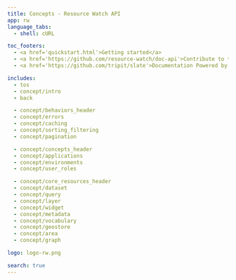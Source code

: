 ```yaml
---
title: Concepts - Resource Watch API
app: rw
language_tabs:
  - shell: cURL

toc_footers:
  - <a href='quickstart.html'>Getting started</a>
  - <a href='https://github.com/resource-watch/doc-api'>Contribute to these docs</a>
  - <a href='https://github.com/tripit/slate'>Documentation Powered by Slate</a>

includes:
  - tos
  - concept/intro
  - back

  - concept/behaviors_header
  - concept/errors
  - concept/caching
  - concept/sorting_filtering
  - concept/pagination

  - concept/concepts_header
  - concept/applications
  - concept/environments
  - concept/user_roles

  - concept/core_resources_header
  - concept/dataset
  - concept/query
  - concept/layer
  - concept/widget
  - concept/metadata
  - concept/vocabulary
  - concept/geostore
  - concept/area
  - concept/graph

logo: logo-rw.png

search: true
---
```

